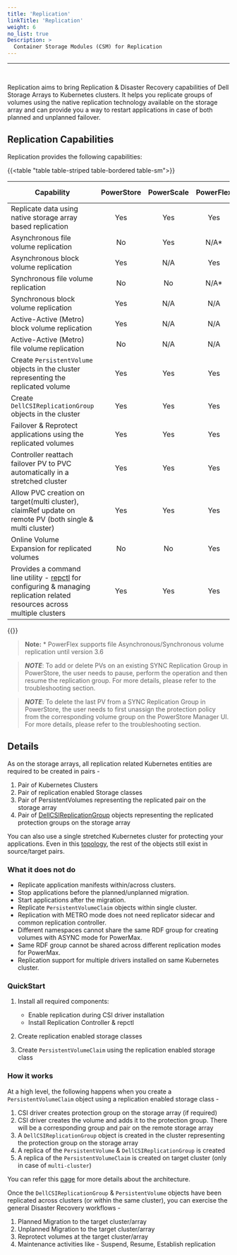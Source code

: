 ```yaml
---
title: 'Replication'
linkTitle: 'Replication'
weight: 6
no_list: true
Description: >
  Container Storage Modules (CSM) for Replication
---
```


<hr>
<br>

Replication aims to bring Replication & Disaster Recovery capabilities of Dell
Storage Arrays to Kubernetes clusters. It helps you replicate groups of volumes
using the native replication technology available on the storage array and can
provide you a way to restart applications in case of both planned and unplanned
failover.

## Replication Capabilities

Replication provides the following capabilities:

{{<table "table table-striped table-bordered table-sm">}}

| Capability                                                                                                                            | PowerStore | PowerScale | PowerFlex | PowerMax | Unity XT |
| ------------------------------------------------------------------------------------------------------------------------------------- |:----------:| :--------: | :-------: |:--------:| :---: |
| <div style="text-align: left">Replicate data using native storage array based replication                                             |    Yes    |    Yes      |    Yes     |   Yes    |  No   |
| <div style="text-align: left">Asynchronous file volume replication                                                                    |    No     |    Yes      |    N/A*     |    No    |  No   |
| <div style="text-align: left">Asynchronous block volume replication                                                                   |    Yes    |    N/A      |    Yes     |   Yes    |  No   |
| <div style="text-align: left">Synchronous file volume replication                                                                     |    No     |    No       |    N/A*     |    No    |  No   |
| <div style="text-align: left">Synchronous block volume replication                                                                    |    Yes    |    N/A      |    N/A     |   Yes    |  No   |
| <div style="text-align: left">Active-Active (Metro) block volume replication                                                          |    Yes    |    N/A      |    N/A     |   Yes    |  No   |
| <div style="text-align: left">Active-Active (Metro) file volume replication                                                           |    No     |    N/A      |    N/A     |    No    |  No   |
| <div style="text-align: left">Create `PersistentVolume` objects in the cluster representing the replicated volume                     |    Yes    |    Yes      |    Yes     |   Yes    |  No   |
| <div style="text-align: left">Create `DellCSIReplicationGroup` objects in the cluster                                                 |    Yes    |    Yes      |    Yes     |   Yes    |  No   |
| <div style="text-align: left">Failover & Reprotect applications using the replicated volumes                                          |    Yes    |    Yes      |    Yes     |   Yes    |  No   |
| <div style="text-align: left">Controller reattach failover PV to PVC automatically in a stretched cluster                             |    Yes    |    Yes      |    Yes     |   Yes    |  No   |
| <div style="text-align: left">Allow PVC creation on target(multi cluster), claimRef update on remote PV (both single & multi cluster) |    Yes    |    Yes      |    Yes     |   Yes    |  No   |
| <div style="text-align: left">Online Volume Expansion for replicated volumes                                                          |    No     |    No       |    Yes     |   Yes    |  No   |
| <div style="text-align: left">Provides a command line utility - [repctl](tools) for configuring & managing replication related resources across multiple clusters |    Yes     |    Yes     |    Yes    |   Yes    |  No   |

{{</table>}}

> **Note:** * PowerFlex supports file Asynchronous/Synchronous volume replication until version 3.6

> _**NOTE**_: To add or delete PVs on an existing SYNC Replication Group in
> PowerStore, the user needs to pause, perform the operation and then resume the
> replication group. For more details, please refer to the troubleshooting
> section.

> _**NOTE**_: To delete the last PV from a SYNC Replication Group in PowerStore,
> the user needs to first unassign the protection policy from the corresponding
> volume group on the PowerStore Manager UI. For more details, please refer to
> the troubleshooting section.


## Details

As on the storage arrays, all replication related Kubernetes entities are
required to be created in pairs -

1. Pair of Kubernetes Clusters
2. Pair of replication enabled Storage classes
3. Pair of PersistentVolumes representing the replicated pair on the storage
   array
4. Pair of [DellCSIReplicationGroup](architecture/#dellcsireplicationgroup)
   objects representing the replicated protection groups on the storage array

You can also use a single stretched Kubernetes cluster for protecting your
applications. Even in this [topology](cluster-topologies), the rest of the
objects still exist in source/target pairs.

### What it does not do

- Replicate application manifests within/across clusters.
- Stop applications before the planned/unplanned migration.
- Start applications after the migration.
- Replicate `PersistentVolumeClaim` objects within single cluster.
- Replication with METRO mode does not need replicator sidecar and common
  replication controller.
- Different namespaces cannot share the same RDF group for creating volumes with
  ASYNC mode for PowerMax.
- Same RDF group cannot be shared across different replication modes for
  PowerMax.
- Replication support for multiple drivers installed on same Kubernetes cluster.

### QuickStart

1. Install all required components:

    - Enable replication during CSI driver installation
    - Install Replication Controller & repctl

2. Create replication enabled storage classes
3. Create `PersistentVolumeClaim` using the replication enabled storage class

### How it works

At a high level, the following happens when you create a `PersistentVolumeClaim`
object using a replication enabled storage class -

1. CSI driver creates protection group on the storage array (if required)
2. CSI driver creates the volume and adds it to the protection group. There will
   be a corresponding group and pair on the remote storage array
3. A `DellCSIReplicationGroup` object is created in the cluster representing the
   protection group on the storage array
4. A replica of the `PersistentVolume` & `DellCSIReplicationGroup` is created
5. A replica of the `PersistentVolumeClaim` is created on target cluster (only in case of `multi-cluster`)


You can refer this [page](architecture) for more details about the architecture.

Once the `DellCSIReplicationGroup` & `PersistentVolume` objects have been
replicated across clusters (or within the same cluster), you can exercise the
general Disaster Recovery workflows -

1. Planned Migration to the target cluster/array
2. Unplanned Migration to the target cluster/array
3. Reprotect volumes at the target cluster/array
4. Maintenance activities like - Suspend, Resume, Establish replication